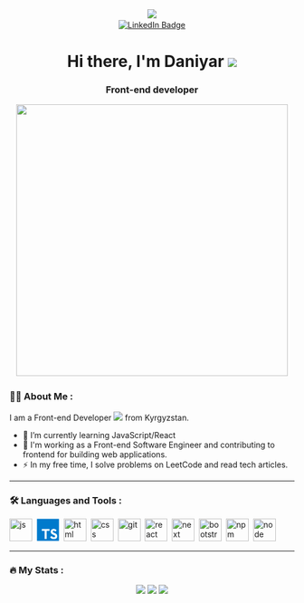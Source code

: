 <div id="header" align="center">
  <img src="https://media4.giphy.com/media/ve43TyDQ3B4me7d22z/200w.webp?cid=ecf05e47gca6igb1q0tnht54ojlz9pjwjxnwmz7cdafmtaim&rid=200w.webp&ct=g" width="200"/>
</div>
<div id="badges" align="center">
  <a href="https://www.linkedin.com/in/%D0%B4%D0%B0%D0%BD%D0%B8%D1%8F%D1%80-%D0%B0%D0%B5%D1%88%D0%B5%D0%B2-a3a537205/">
    <img src="https://img.shields.io/badge/LinkedIn-blue?style=for-the-badge&logo=linkedin&logoColor=white" alt="LinkedIn Badge"/>
  </a>
</div>
<div id="header" align="center">
	<h1>Hi there, I'm Daniyar <img src="https://media.giphy.com/media/hvRJCLFzcasrR4ia7z/giphy.gif" width="30px"/></h1>
	<h3>Front-end developer</h3>
</div>

<div align="center">
  <img src="https://media3.giphy.com/media/SvFocn0wNMx0iv2rYz/200w.webp?cid=ecf05e47l114tnmg4zvt3a6zqgoor6zus8g1zcc8wt7caimm&rid=200w.webp&ct=g" width="480" height="480"/>
	
</div>

### :woman_technologist: About Me :
I am a Front-end Developer <img src="https://media.giphy.com/media/WUlplcMpOCEmTGBtBW/giphy.gif" width="30"> from Kyrgyzstan.
- 🌱 I’m currently learning JavaScript/React
- :telescope: I'm working as a Front-end Software Engineer and contributing to frontend for building web applications.
- :zap: In my free time, I solve problems on LeetCode and read tech articles.

---

### :hammer_and_wrench: Languages and Tools :

<img src="https://cdn.jsdelivr.net/gh/devicons/devicon/icons/javascript/javascript-original.svg" title="js" width="40" height="40"/>&nbsp;
<img src="https://github.com/devicons/devicon/blob/master/icons/typescript/typescript-original.svg" title="ts" width="40" height="40"/>&nbsp;
<img src="https://cdn.jsdelivr.net/gh/devicons/devicon/icons/html5/html5-original.svg" title="html" width="40" height="40"/>&nbsp;
<img src="https://cdn.jsdelivr.net/gh/devicons/devicon/icons/css3/css3-original.svg" title="css" width="40" height="40"/>&nbsp;
<img src="https://cdn.jsdelivr.net/gh/devicons/devicon/icons/git/git-plain.svg" title="git" width="40" height="40"/>&nbsp;
<img src="https://cdn.jsdelivr.net/gh/devicons/devicon/icons/react/react-original.svg" title="react" width="40" height="40"/>&nbsp;
<img src="https://cdn.jsdelivr.net/gh/devicons/devicon/icons/nextjs/nextjs-line.svg" title="next" width="40" height="40"/>&nbsp;
<img src="https://cdn.jsdelivr.net/gh/devicons/devicon/icons/bootstrap/bootstrap-plain.svg" title="bootstrap" width="40" height="40"/>&nbsp;
<img src="https://cdn.jsdelivr.net/gh/devicons/devicon/icons/npm/npm-original-wordmark.svg" title="npm" width="40" height="40"/>&nbsp;
<img src="https://cdn.jsdelivr.net/gh/devicons/devicon/icons/nodejs/nodejs-original.svg" title="node" width="40" height="40"/>&nbsp;

---

### :fire: My Stats :

<div id="stat" align="center">
	<img src="https://github-profile-summary-cards.vercel.app/api/cards/profile-details?username=aeshevdaniyar&theme=github_dark"/>
	<img src="https://github-profile-summary-cards.vercel.app/api/cards/most-commit-language?username=aeshevdaniyar&theme=github_dark"/>
	<img src="https://github-profile-summary-cards.vercel.app/api/cards/stats?username=aeshevdaniyar&theme=github_dark"/>
</div>
<!--
**aeshevdaniyar/aeshevdaniyar** is a ✨ _special_ ✨ repository because its `README.md` (this file) appears on your GitHub profile.

Here are some ideas to get you started:

- 🔭 I’m currently working on ...
- 🌱 I’m currently learning ...
- 👯 I’m looking to collaborate on ...
- 🤔 I’m looking for help with ...
- 💬 Ask me about ...
- 📫 How to reach me: ...
- 😄 Pronouns: ...
- ⚡ Fun fact: ...
-->
